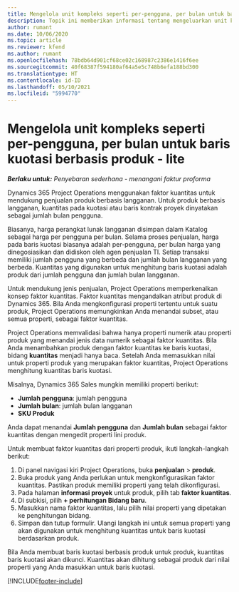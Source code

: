 ```yaml
---
title: Mengelola unit kompleks seperti per-pengguna, per bulan untuk baris kuotasi berbasis produk - lite
description: Topik ini memberikan informasi tentang mengeluarkan unit kompleks untuk baris kuotasi berbasis produk.
author: rumant
ms.date: 10/06/2020
ms.topic: article
ms.reviewer: kfend
ms.author: rumant
ms.openlocfilehash: 78bdb64d901cf68ce02c168987c2386e1416f6ee
ms.sourcegitcommit: 40f68387f594180af64a5e5c748b6efa188bd300
ms.translationtype: HT
ms.contentlocale: id-ID
ms.lasthandoff: 05/10/2021
ms.locfileid: "5994770"
---
```

# <a name="managing-complex-units-such-as-per-user-per-month-for-product-based-quote-lines---lite"></a>Mengelola unit kompleks seperti per-pengguna, per bulan untuk baris kuotasi berbasis produk - lite

_**Berlaku untuk:** Penyebaran sederhana - menangani faktur proforma_

Dynamics 365 Project Operations menggunakan faktor kuantitas untuk mendukung penjualan produk berbasis langganan. Untuk produk berbasis langganan, kuantitas pada kuotasi atau baris kontrak proyek dinyatakan sebagai jumlah bulan pengguna.

Biasanya, harga perangkat lunak langganan disimpan dalam Katalog sebagai harga per pengguna per bulan. Selama proses penjualan, harga pada baris kuotasi biasanya adalah per-pengguna, per bulan harga yang dinegosiasikan dan didiskon oleh agen penjualan TI. Setiap transaksi memiliki jumlah pengguna yang berbeda dan jumlah bulan langganan yang berbeda. Kuantitas yang digunakan untuk menghitung baris kuotasi adalah produk dari jumlah pengguna dan jumlah bulan langganan.

Untuk mendukung jenis penjualan, Project Operations memperkenalkan konsep faktor kuantitas. Faktor kuantitas mengandalkan atribut produk di Dynamics 365. Bila Anda mengkonfigurasi properti tertentu untuk suatu produk, Project Operations memungkinkan Anda menandai subset, atau semua properti, sebagai faktor kuantitas.

Project Operations memvalidasi bahwa hanya properti numerik atau properti produk yang menandai jenis data numerik sebagai faktor kuantitas. Bila Anda menambahkan produk dengan faktor kuantitas ke baris kuotasi, bidang **kuantitas** menjadi hanya baca. Setelah Anda memasukkan nilai untuk properti produk yang merupakan faktor kuantitas, Project Operations menghitung kuantitas baris kuotasi.

Misalnya, Dynamics 365 Sales mungkin memiliki properti berikut:

- **Jumlah pengguna**: jumlah pengguna
- **Jumlah bulan**: jumlah bulan langganan
- **SKU Produk**

Anda dapat menandai **Jumlah pengguna** dan **Jumlah bulan** sebagai faktor kuantitas dengan mengedit properti lini produk.

Untuk membuat faktor kuantitas dari properti produk, ikuti langkah-langkah berikut:

1. Di panel navigasi kiri Project Operations, buka **penjualan** > **produk**.
2. Buka produk yang Anda perlukan untuk mengkonfigurasikan faktor kuantitas. Pastikan produk memiliki properti yang telah dikonfigurasi.
3. Pada halaman **informasi proyek** untuk produk, pilih tab **faktor kuantitas**.
4. Di subkisi, pilih **+ perhitungan Bidang baru**.
5. Masukkan nama faktor kuantitas, lalu pilih nilai properti yang dipetakan ke penghitungan bidang.
6. Simpan dan tutup formulir. Ulangi langkah ini untuk semua properti yang akan digunakan untuk menghitung kuantitas untuk baris kuotasi berdasarkan produk.

Bila Anda membuat baris kuotasi berbasis produk untuk produk, kuantitas baris kuotasi akan dikunci. Kuantitas akan dihitung sebagai produk dari nilai properti yang Anda masukkan untuk baris kuotasi.


[!INCLUDE[footer-include](../../includes/footer-banner.md)]